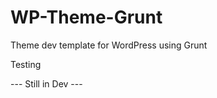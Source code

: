 WP-Theme-Grunt
==============

Theme dev template for WordPress using Grunt

Testing

--- Still in Dev ---

